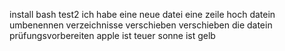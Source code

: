 install bash
test2
ich habe eine neue datei
eine zeile hoch
datein umbenennen
verzeichnisse verschieben
verschieben die datein
prüfungsvorbereiten
apple ist teuer
sonne ist gelb
